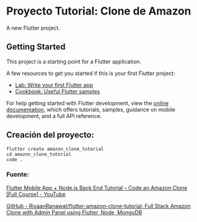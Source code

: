 # Proyecto Tutorial: Clone de Amazon

A new Flutter project.

## Getting Started

This project is a starting point for a Flutter application.

A few resources to get you started if this is your first Flutter project:

- [Lab: Write your first Flutter app](https://docs.flutter.dev/get-started/codelab)
- [Cookbook: Useful Flutter samples](https://docs.flutter.dev/cookbook)

For help getting started with Flutter development, view the
[online documentation](https://docs.flutter.dev/), which offers tutorials,
samples, guidance on mobile development, and a full API reference.

## Creación del proyecto:

```shell
flutter create amazon_clone_tutorial
cd amazon_clone_tutorial
code .
```

### Fuente:

[Flutter Mobile App + Node.js Back End Tutorial – Code an Amazon Clone [Full Course] - YouTube](https://www.youtube.com/watch?v=ylJz7N-dv1E&t=66s)



[GitHub - RivaanRanawat/flutter-amazon-clone-tutorial: Full Stack Amazon Clone with Admin Panel using Flutter, Node, MongoDB](https://github.com/RivaanRanawat/flutter-amazon-clone-tutorial)
